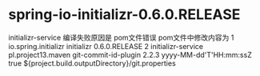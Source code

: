 # spring-io-initializr-0.6.0.RELEASE

initializr-service 编译失败原因是 pom文件错误
pom文件中修改内容为 
	1 
		<parent>
		<groupId>io.spring.initializr</groupId>
		<artifactId>initializr</artifactId>
		<version>0.6.0.RELEASE</version>
		</parent>
	2 
		<build>
		<finalName>initializr-service</finalName>
		<plugins>
			<plugin>
				<groupId>pl.project13.maven</groupId>
				<artifactId>git-commit-id-plugin</artifactId>
				<version>2.2.3</version>
				<!--<executions>
					<execution>
						<goals>
							<goal>revision</goal>
						</goals>
					</execution>
				</executions>-->
				<configuration>
					<!--<dotGitDirectory>${project.basedir}/../.git</dotGitDirectory>-->
					<dateFormat>yyyy-MM-dd'T'HH:mm:ssZ</dateFormat>
					<generateGitPropertiesFile>true</generateGitPropertiesFile>
					<generateGitPropertiesFilename>
						${project.build.outputDirectory}/git.properties
					</generateGitPropertiesFilename>
				</configuration>
				</plugin>
